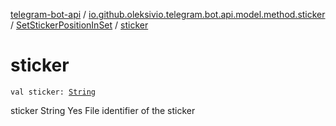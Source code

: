 [telegram-bot-api](../../index.md) / [io.github.oleksivio.telegram.bot.api.model.method.sticker](../index.md) / [SetStickerPositionInSet](index.md) / [sticker](./sticker.md)

# sticker

`val sticker: `[`String`](https://kotlinlang.org/api/latest/jvm/stdlib/kotlin/-string/index.html)

sticker String Yes File identifier of the sticker

